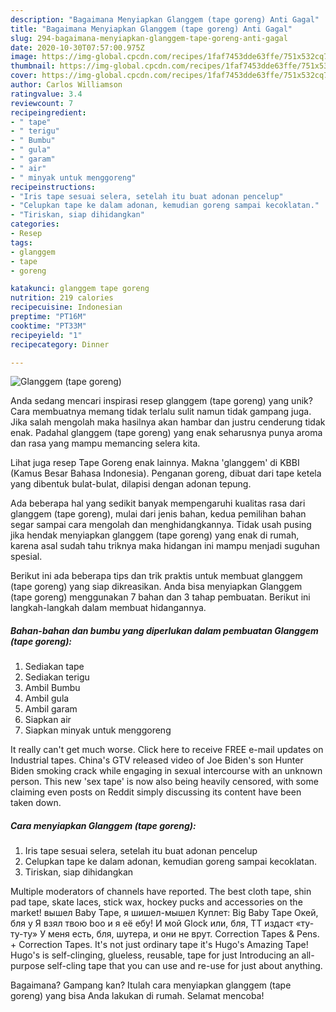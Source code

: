 ```yaml
---
description: "Bagaimana Menyiapkan Glanggem (tape goreng) Anti Gagal"
title: "Bagaimana Menyiapkan Glanggem (tape goreng) Anti Gagal"
slug: 294-bagaimana-menyiapkan-glanggem-tape-goreng-anti-gagal
date: 2020-10-30T07:57:00.975Z
image: https://img-global.cpcdn.com/recipes/1faf7453dde63ffe/751x532cq70/glanggem-tape-goreng-foto-resep-utama.jpg
thumbnail: https://img-global.cpcdn.com/recipes/1faf7453dde63ffe/751x532cq70/glanggem-tape-goreng-foto-resep-utama.jpg
cover: https://img-global.cpcdn.com/recipes/1faf7453dde63ffe/751x532cq70/glanggem-tape-goreng-foto-resep-utama.jpg
author: Carlos Williamson
ratingvalue: 3.4
reviewcount: 7
recipeingredient:
- " tape"
- " terigu"
- " Bumbu"
- " gula"
- " garam"
- " air"
- " minyak untuk menggoreng"
recipeinstructions:
- "Iris tape sesuai selera, setelah itu buat adonan pencelup"
- "Celupkan tape ke dalam adonan, kemudian goreng sampai kecoklatan."
- "Tiriskan, siap dihidangkan"
categories:
- Resep
tags:
- glanggem
- tape
- goreng

katakunci: glanggem tape goreng 
nutrition: 219 calories
recipecuisine: Indonesian
preptime: "PT16M"
cooktime: "PT33M"
recipeyield: "1"
recipecategory: Dinner

---
```



![Glanggem (tape goreng)](https://img-global.cpcdn.com/recipes/1faf7453dde63ffe/751x532cq70/glanggem-tape-goreng-foto-resep-utama.jpg)

Anda sedang mencari inspirasi resep glanggem (tape goreng) yang unik? Cara membuatnya memang tidak terlalu sulit namun tidak gampang juga. Jika salah mengolah maka hasilnya akan hambar dan justru cenderung tidak enak. Padahal glanggem (tape goreng) yang enak seharusnya punya aroma dan rasa yang mampu memancing selera kita.

Lihat juga resep Tape Goreng enak lainnya. Makna &#39;glanggem&#39; di KBBI (Kamus Besar Bahasa Indonesia). Penganan goreng, dibuat dari tape ketela yang dibentuk bulat-bulat, dilapisi dengan adonan tepung.

Ada beberapa hal yang sedikit banyak mempengaruhi kualitas rasa dari glanggem (tape goreng), mulai dari jenis bahan, kedua pemilihan bahan segar sampai cara mengolah dan menghidangkannya. Tidak usah pusing jika hendak menyiapkan glanggem (tape goreng) yang enak di rumah, karena asal sudah tahu triknya maka hidangan ini mampu menjadi suguhan spesial.


Berikut ini ada beberapa tips dan trik praktis untuk membuat glanggem (tape goreng) yang siap dikreasikan. Anda bisa menyiapkan Glanggem (tape goreng) menggunakan 7 bahan dan 3 tahap pembuatan. Berikut ini langkah-langkah dalam membuat hidangannya.

<!--inarticleads1-->

##### Bahan-bahan dan bumbu yang diperlukan dalam pembuatan Glanggem (tape goreng):

1. Sediakan  tape
1. Sediakan  terigu
1. Ambil  Bumbu
1. Ambil  gula
1. Ambil  garam
1. Siapkan  air
1. Siapkan  minyak untuk menggoreng


It really can&#39;t get much worse. Click here to receive FREE e-mail updates on Industrial tapes. China&#39;s GTV released video of Joe Biden&#39;s son Hunter Biden smoking crack while engaging in sexual intercourse with an unknown person. This new &#39;sex tape&#39; is now also being heavily censored, with some claiming even posts on Reddit simply discussing its content have been taken down. 

<!--inarticleads2-->

##### Cara menyiapkan Glanggem (tape goreng):

1. Iris tape sesuai selera, setelah itu buat adonan pencelup
1. Celupkan tape ke dalam adonan, kemudian goreng sampai kecoklatan.
1. Tiriskan, siap dihidangkan


Multiple moderators of channels have reported. The best cloth tape, shin pad tape, skate laces, stick wax, hockey pucks and accessories on the market! вышел Baby Tape, я шишел-мышел Куплет: Big Baby Tape Окей, бля у Я взял твою boo и я её ебу! И мой Glock или, бля, ТТ издаст «ту-ту-ту» У меня есть, бля, шутера, и они не врут. Correction Tapes &amp; Pens. + Correction Tapes. It&#39;s not just ordinary tape it&#39;s Hugo&#39;s Amazing Tape! Hugo&#39;s is self-clinging, glueless, reusable, tape for just Introducing an all-purpose self-cling tape that you can use and re-use for just about anything. 

Bagaimana? Gampang kan? Itulah cara menyiapkan glanggem (tape goreng) yang bisa Anda lakukan di rumah. Selamat mencoba!
